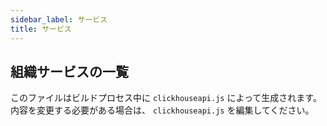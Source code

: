 ```yaml
---
sidebar_label: サービス
title: サービス
---
```


## 組織サービスの一覧

このファイルはビルドプロセス中に `clickhouseapi.js` によって生成されます。 内容を変更する必要がある場合は、 `clickhouseapi.js` を編集してください。
